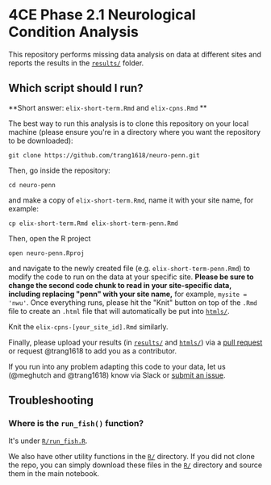 # 4CE Phase 2.1 Neurological Condition Analysis

This repository performs missing data analysis on data at different sites and reports the results in the [`results/`](results/) folder.

## Which script should I run?

**Short answer: `elix-short-term.Rmd` and `elix-cpns.Rmd` ** 

The best way to run this analysis is to clone this repository on your local machine
(please ensure you're in a directory where you want the repository to be downloaded):

```git clone https://github.com/trang1618/neuro-penn.git```

Then, go inside the repository:

```cd neuro-penn```

and make a copy of `elix-short-term.Rmd`, name it with your site name, for example:

```cp elix-short-term.Rmd elix-short-term-penn.Rmd```

Then, open the R project

```open neuro-penn.Rproj```

and navigate to the newly created file (e.g. `elix-short-term-penn.Rmd`) to modify the code to run on the data at your specific site.
**Please be sure to change the second code chunk to read in your site-specific data, including replacing "penn" with your site name,** for example, `mysite = 'nwu'`.
Once everything runs, please hit the "Knit" button on top of the `.Rmd` file to create an `.html` file that will automatically be put into [`htmls/`](htmls/).

Knit the `elix-cpns-[your_site_id].Rmd` similarly.

Finally, please upload your results (in [`results/`](results/) and [`htmls/`](htmls/)) via a [pull request](https://github.com/trang1618/neuro-penn/pulls) or request @trang1618 to add you as a contributor.

If you run into any problem adapting this code to your data, let us (@meghutch and @trang1618) know via Slack or [submit an issue](https://github.com/trang1618/neuro-penn/issues/new).

## Troubleshooting
### Where is the `run_fish()` function?

It's under [`R/run_fish.R`](R/run_fish.R).

We also have other utility functions in the [`R/`](R/) directory.
If you did not clone the repo, you can simply download these files in the [`R/`](R/) directory and source them in the main notebook.
